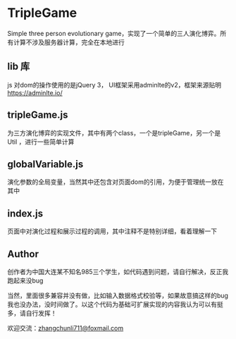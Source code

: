 # TripleGame
Simple three person evolutionary game，实现了一个简单的三人演化博弈。所有计算不涉及服务器计算，完全在本地进行

## lib 库
js 对dom的操作使用的是jQuery 3， UI框架采用adminlte的v2，框架来源贴明 https://adminlte.io/

## tripleGame.js 
为三方演化博弈的实现文件，其中有两个class，一个是tripleGame，另一个是Util
，进行一些简单计算

## globalVariable.js

演化参数的全局变量，当然其中还包含对页面dom的引用，为便于管理统一放在其中

## index.js

页面中对演化过程和展示过程的调用，其中注释不是特别详细，看着理解一下

## Author
创作者为中国大连某不知名985三个学生，如代码遇到问题，请自行解决，反正我跑起来没bug

当然，里面很多兼容并没有做，比如输入数据格式校验等，如果故意搞这样的bug我也没办法，没时间做了。以这个代码为基础可扩展实现的内容我认为可以有挺多，请自行发挥！

欢迎交流：zhangchunli711@foxmail.com
